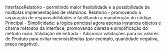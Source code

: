 InterfaceRelatorio - permitindo maior flexibilidade e a possibilidade de múltiplas implementações de relatórios.
Relatorio - promovendo a separação de responsabilidades e facilitando a manutenção do código.
Principal - Simplicidade: a lógica principal agora apenas instancia objetos e chama métodos da interface, promovendo clareza e simplificação do método main.
Validação de entrada - Adicionar validações para os valores de Produto para evitar inconsistências (por exemplo, quantidade negativa, preço negativo).
